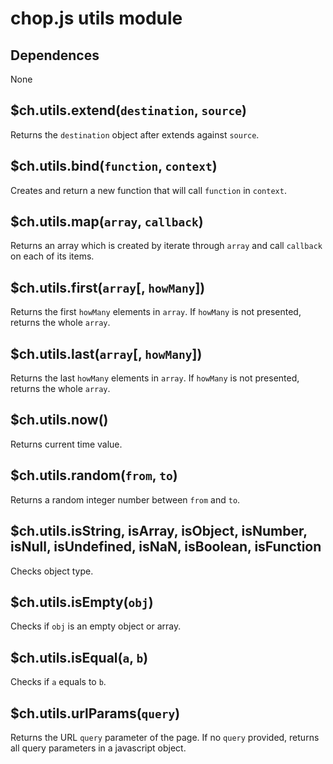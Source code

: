chop.js utils module
====================

Dependences
-----------

None

$ch.utils.extend(`destination`, `source`)
-----------------------------------------

Returns the `destination` object after extends against `source`.

$ch.utils.bind(`function`, `context`)
-------------------------------------

Creates and return a new function that will call `function` in `context`.

$ch.utils.map(`array`, `callback`)
----------------------------------

Returns an array which is created by iterate through `array` and call `callback`
on each of its items.

$ch.utils.first(`array`[, `howMany`])
-------------------------------------

Returns the first `howMany` elements in `array`. If `howMany` is not presented,
        returns the whole `array`.

$ch.utils.last(`array`[, `howMany`])
-------------------------------------

Returns the last `howMany` elements in `array`. If `howMany` is not presented,
        returns the whole `array`.

$ch.utils.now()
---------------

Returns current time value.

$ch.utils.random(`from`, `to`)
------------------------------

Returns a random integer number between `from` and `to`.

$ch.utils.isString, isArray, isObject, isNumber, isNull, isUndefined, isNaN, isBoolean, isFunction
--------------------------------------------------------------------------------------------------

Checks object type.

$ch.utils.isEmpty(`obj`)
------------------------

Checks if `obj` is an empty object or array.

$ch.utils.isEqual(`a`, `b`)
---------------------------

Checks if `a` equals to `b`.

$ch.utils.urlParams(`query`)
----------------------

Returns the URL `query` parameter of the page. If no `query` provided, returns
all query parameters in a javascript object.
